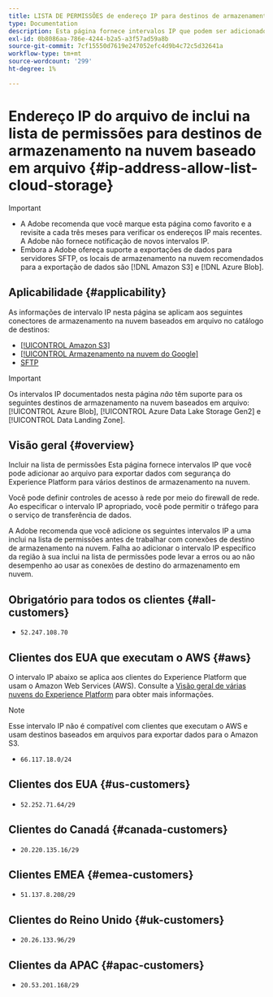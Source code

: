 ```yaml
---
title: LISTA DE PERMISSÕES de endereço IP para destinos de armazenamento na nuvem baseados em arquivo
type: Documentation
description: Esta página fornece intervalos IP que podem ser adicionados à lista de permissões para exportar dados com segurança do Experience Platform para destinos de armazenamento na nuvem.
exl-id: 0b8086aa-786e-4244-b2a5-a3f57ad59a8b
source-git-commit: 7cf15550d7619e247052efc4d9b4c72c5d32641a
workflow-type: tm+mt
source-wordcount: '299'
ht-degree: 1%

---
```


# Endereço IP do arquivo de inclui na lista de permissões para destinos de armazenamento na nuvem baseado em arquivo {#ip-address-allow-list-cloud-storage}

>[!IMPORTANT]
>
> * A Adobe recomenda que você marque esta página como favorito e a revisite a cada três meses para verificar os endereços IP mais recentes. A Adobe não fornece notificação de novos intervalos IP.
> * Embora a Adobe ofereça suporte a exportações de dados para servidores SFTP, os locais de armazenamento na nuvem recomendados para a exportação de dados são [!DNL Amazon S3] e [!DNL Azure Blob].

## Aplicabilidade {#applicability}

As informações de intervalo IP nesta página se aplicam aos seguintes conectores de armazenamento na nuvem baseados em arquivo no catálogo de destinos:

* [[!UICONTROL Amazon S3]](./amazon-s3.md)
* [[!UICONTROL Armazenamento na nuvem do Google]](google-cloud-storage.md)
* [SFTP](./sftp.md)

>[!IMPORTANT]
>
>Os intervalos IP documentados nesta página *não* têm suporte para os seguintes destinos de armazenamento na nuvem baseados em arquivo: [!UICONTROL Azure Blob], [!UICONTROL Azure Data Lake Storage Gen2] e [!UICONTROL Data Landing Zone].

## Visão geral {#overview}

Incluir na lista de permissões Esta página fornece intervalos IP que você pode adicionar ao arquivo para exportar dados com segurança do Experience Platform para vários destinos de armazenamento na nuvem.

Você pode definir controles de acesso à rede por meio do firewall de rede. Ao especificar o intervalo IP apropriado, você pode permitir o tráfego para o serviço de transferência de dados.

A Adobe recomenda que você adicione os seguintes intervalos IP a uma inclui na lista de permissões antes de trabalhar com conexões de destino de armazenamento na nuvem. Falha ao adicionar o intervalo IP específico da região à sua inclui na lista de permissões pode levar a erros ou ao não desempenho ao usar as conexões de destino do armazenamento em nuvem.

## Obrigatório para todos os clientes {#all-customers}

* `52.247.108.70`

## Clientes dos EUA que executam o AWS {#aws}

O intervalo IP abaixo se aplica aos clientes do Experience Platform que usam o Amazon Web Services (AWS). Consulte a [Visão geral de várias nuvens do Experience Platform](../../../landing/multi-cloud.md) para obter mais informações.

>[!NOTE]
>
>Esse intervalo IP não é compatível com clientes que executam o AWS e usam destinos baseados em arquivos para exportar dados para o Amazon S3.

* `66.117.18.0/24`

## Clientes dos EUA {#us-customers}

* `52.252.71.64/29`

## Clientes do Canadá {#canada-customers}

* `20.220.135.16/29`

## Clientes EMEA {#emea-customers}

* `51.137.8.208/29`

## Clientes do Reino Unido {#uk-customers}

* `20.26.133.96/29`

## Clientes da APAC {#apac-customers}

* `20.53.201.168/29`
